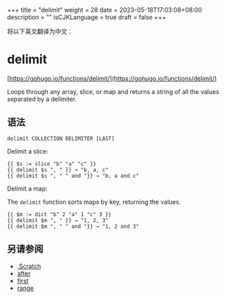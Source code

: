 +++
title = "delimit"
weight = 28
date = 2023-05-18T17:03:08+08:00
description = ""
isCJKLanguage = true
draft = false
+++

将以下英文翻译为中文：
# delimit

[https://gohugo.io/functions/delimit/](https://gohugo.io/functions/delimit/)

Loops through any array, slice, or map and returns a string of all the values separated by a delimiter.

## 语法

```
delimit COLLECTION DELIMITER [LAST]
```

Delimit a slice:

```go-html-template
{{ $s := slice "b" "a" "c" }}
{{ delimit $s ", " }} → "b, a, c"
{{ delimit $s ", " " and "}} → "b, a and c"
```

Delimit a map:

The `delimit` function sorts maps by key, returning the values.

```go-html-template
{{ $m := dict "b" 2 "a" 1 "c" 3 }}
{{ delimit $m ", " }} → "1, 2, 3"
{{ delimit $m ", " " and "}} → "1, 2 and 3"
```

## 另请参阅

- [.Scratch](https://gohugo.io/functions/scratch/)
- [after](https://gohugo.io/functions/after/)
- [first](https://gohugo.io/functions/first/)
- [range](https://gohugo.io/functions/range/)
